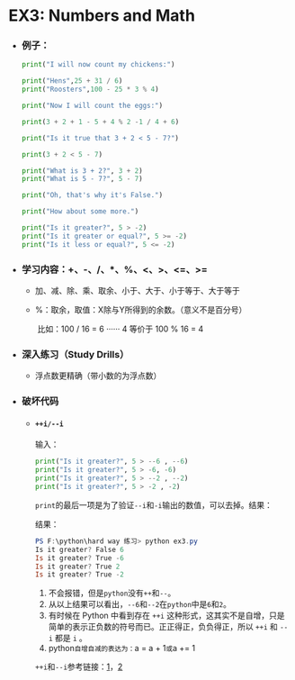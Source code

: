 # EX3: Numbers and Math

* ### 例子：

  ```python 
  print("I will now count my chickens:")
  
  print("Hens",25 + 31 / 6) 
  print("Roosters",100 - 25 * 3 % 4) 
  
  print("Now I will count the eggs:")
  
  print(3 + 2 + 1 - 5 + 4 % 2 -1 / 4 + 6) 
  
  print("Is it true that 3 + 2 < 5 - 7?")
  
  print(3 + 2 < 5 - 7) 
  
  print("What is 3 + 2?", 3 + 2)
  print("What is 5 - 7?", 5 - 7)
  
  print("Oh, that's why it's False.")
  
  print("How about some more.")
  
  print("Is it greater?", 5 > -2) 
  print("Is it greater or equal?", 5 >= -2)
  print("Is it less or equal?", 5 <= -2)
  ```

  

* ### 学习内容：+、-、/、*、%、<、>、<=、>=

  * 加、减、除、乘、取余、小于、大于、小于等于、大于等于

  * %：取余，取值：X除与Y所得到的余数。（意义不是百分号）

    ​		比如：100 / 16 = 6 ······ 4 等价于 100 % 16 = 4

* ### 深入练习（Study Drills）

  * 浮点数更精确（带小数的为浮点数）

* ### 破坏代码

  * #### `++i/--i`

    输入：

    ```python
    print("Is it greater?", 5 > --6 , --6) 
    print("Is it greater?", 5 > -6, -6)
    print("Is it greater?", 5 > --2 , --2)
    print("Is it greater?", 5 > -2 , -2)
    ```
    
    `print`的最后一项是为了验证`--i`和`-i`输出的数值，可以去掉。结果：
    
    结果：
    
    ```powershell
    PS F:\python\hard way 练习> python ex3.py
    Is it greater? False 6
    Is it greater? True -6
    Is it greater? True 2
    Is it greater? True -2
    ```
    
    1. 不会报错，但是`python`没有`++`和`--`。
    2. 从以上结果可以看出，`--6`和`--2`在`python`中是`6`和`2`。
    3. 有时候在 Python 中看到存在 `++i` 这种形式，这其实不是自增，只是简单的表示正负数的符号而已。正正得正，负负得正，所以 `++i` 和 `--i` 都是 `i` 。
    4. python`自增自减的表达为：`a = a + 1` 或 `a += 1
    
    `++i`和`--i`参考链接：[1](https://blog.csdn.net/u011236348/article/details/89311490)，[2](https://blog.csdn.net/guang09080908/article/details/47273765)







